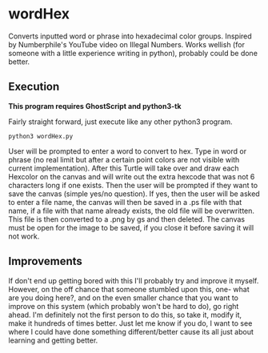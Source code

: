 # wordHex

Converts inputted word or phrase into hexadecimal color groups. Inspired by
Numberphile's YouTube video on Illegal Numbers. Works wellish (for someone with
a little experience writing in python), probably could be done better.

## Execution

**This program requires GhostScript and python3-tk**

Fairly straight forward, just execute like any other python3 program.

```
python3 wordHex.py
```

User will be prompted to enter a word to convert to hex. Type in word or phrase
(no real limit but after a certain point colors are not visible with current
implementation). After this Turtle will take over and draw each Hexcolor on the
canvas and will write out the extra hexcode that was not 6 characters long if
one exists. Then the user will be prompted if they want to save the canvas
(simple yes/no question). If yes, then the user will be asked to enter a file
name, the canvas will then be saved in a .ps file with that name, if a file with
that name already exists, the old file will be overwritten. This file is then
converted to a .png by gs and then deleted. The canvas must be open for the
image to be saved, if you close it before saving it will not work.

## Improvements

If don't end up getting bored with this I'll probably try and improve it myself.
However, on the off chance that someone stumbled upon this, one- what are you
doing here?, and on the even smaller chance that you want to improve on this
system (which probably won't be hard to do), go right ahead. I'm definitely not
the first person to do this, so take it, modify it, make it hundreds of times
better. Just let me know if you do, I want to see where I could have done
something different/better cause its all just about learning and getting better.
